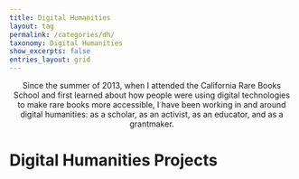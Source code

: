 ```yaml
---
title: Digital Humanities
layout: tag
permalink: /categories/dh/
taxonomy: Digital Humanities
show_excerpts: false
entries_layout: grid
---
```

<p style="text-align: center;"> Since the summer of 2013, when I attended the California Rare Books School and first learned about how people were using digital technologies to make rare books more accessible, I have been working in and around digital humanities: as a scholar, as an activist, as an educator, and as a grantmaker.

# Digital Humanities Projects